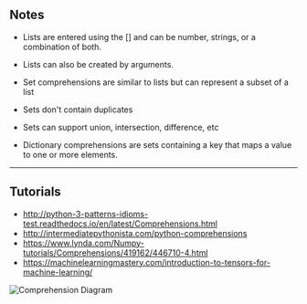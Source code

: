 ## Notes

- Lists are entered using the [] and can be number, strings, or a combination of both.  
- Lists can also be created by arguments.


- Set comprehensions are similar to lists but can represent a subset of a list
- Sets don't contain duplicates
- Sets can support union, intersection, difference, etc

- Dictionary comprehensions are sets containing a key that maps a value to one or more elements.
---

## Tutorials
- http://python-3-patterns-idioms-test.readthedocs.io/en/latest/Comprehensions.html
- http://intermediatepythonista.com/python-comprehensions
- https://www.lynda.com/Numpy-tutorials/Comprehensions/419162/446710-4.html
- https://machinelearningmastery.com/introduction-to-tensors-for-machine-learning/

![Comprehension Diagram](https://github.com/delos001/DS_Models/blob/master/zImages/Comprehension.png)

